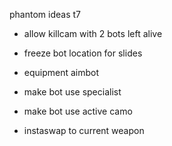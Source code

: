 phantom ideas t7

- allow killcam with 2 bots left alive
- freeze bot location for slides
- equipment aimbot
- make bot use specialist
- make bot use active camo

- instaswap to current weapon